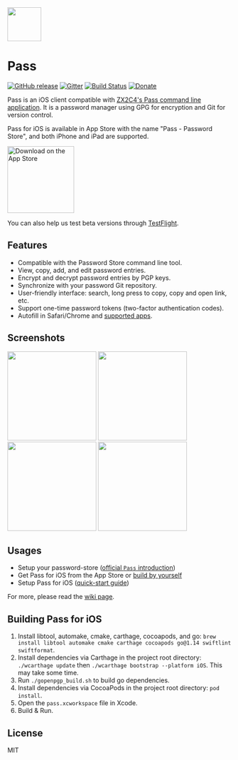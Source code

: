 <img src="icon/icon_round.png" width="76"/>

# Pass
[![GitHub release](https://img.shields.io/github/release/mssun/passforios.svg)](https://github.com/mssun/passforios/releases)
[![Gitter](https://img.shields.io/gitter/room/nwjs/nw.js.svg)](https://gitter.im/passforios/passforios)
[![Build Status](https://travis-ci.org/mssun/passforios.svg?branch=develop)](https://travis-ci.org/mssun/passforios)
[![Donate](https://img.shields.io/badge/paypal-donate-blue.svg)](https://www.paypal.me/mssun)

Pass is an iOS client compatible with [ZX2C4's Pass command line application](http://www.passwordstore.org/).
It is a password manager using GPG for encryption and Git for version control.

Pass for iOS is available in App Store with the name "Pass - Password Store", and both iPhone and iPad are supported.

<p>
<a href="https://itunes.apple.com/us/app/pass-password-store/id1205820573?mt=8"><img alt="Download on the App Store" src="img/app_store_badge.svg" width="150"/></a>
</p>

You can also help us test beta versions through [TestFlight](https://testflight.apple.com/join/whK4zUFG).

## Features

- Compatible with the Password Store command line tool.
- View, copy, add, and edit password entries.
- Encrypt and decrypt password entries by PGP keys.
- Synchronize with your password Git repository.
- User-friendly interface: search, long press to copy, copy and open link, etc.
- Support one-time password tokens (two-factor authentication codes).
- Autofill in Safari/Chrome and [supported apps](https://github.com/agilebits/onepassword-app-extension).

## Screenshots

<p>
<img src="img/screenshot1.png" width="200"/>
<img src="img/screenshot2.png" width="200"/>
<img src="img/screenshot3.png" width="200"/>
<img src="img/screenshot4.png" width="200"/>
</p>

## Usages

- Setup your password-store ([official `Pass` introduction](https://www.passwordstore.org/))
- Get Pass for iOS from the App Store or [build by yourself](https://github.com/mssun/passforios/wiki/Building-Pass-for-iOS)
- Setup Pass for iOS ([quick-start guide](https://github.com/mssun/passforios/wiki#quick-start-guide-for-pass-for-ios))

For more, please read the [wiki page](https://github.com/mssun/passforios/wiki).

## Building Pass for iOS

1. Install libtool, automake, cmake, carthage, cocoapods, and go: `brew install libtool automake cmake carthage cocoapods go@1.14 swiftlint swiftformat`.
2. Install dependencies via Carthage in the project root directory: `./wcarthage update` then `./wcarthage bootstrap --platform iOS`. This may take some time.
3. Run `./gopenpgp_build.sh` to build go dependencies.
4. Install dependencies via CocoaPods in the project root directory: `pod install`.
5. Open the `pass.xcworkspace` file in Xcode.
6. Build & Run.

## License

MIT
